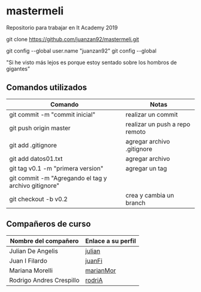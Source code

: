 # mastermeli
Repositorio para trabajar en It Academy 2019

git clone https://github.com/juanzan92/mastermeli.git

git config --global user.name "juanzan92"
git config --global

"Si he visto más lejos es porque estoy sentado sobre los hombros de gigantes”

## Comandos utilizados

| Comando | Notas |
|---------|-------|
|git commit -m "commit inicial"| realizar un commit
|git push origin master| realizar un push a repo remoto
|git add .gitignore| agregar archivo .gitignore
|git add datos01.txt|agregar archivo <nombre archivo>
|git tag v0.1 -m "primera version"|agregar un tag
|git commit -m "Agregando el tag y archivo gitignore"|
|git checkout -b v0.2| crea y cambia un branch <nombre de branch>


## Compañeros de curso

| Nombre del compañero | Enlace a su perfil |
|---------|-------|
| Julian De Angelis|[julian]|
| Juan I Filardo| [juanFi]|
| Mariana Morelli|[marianMor]|
|Rodrigo Andres Crespillo|[rodriA]|

[//]:# (Links. This won't be seen after it's interpreted.)
[julian]: <https://github.com/julideangelis>
[juanFi]: <https://github.com/JuaniFilardo>
[marianMor]: <https://github.com/marianamorelli7>
[rodriA]: <https://github.com/rodixxi>


